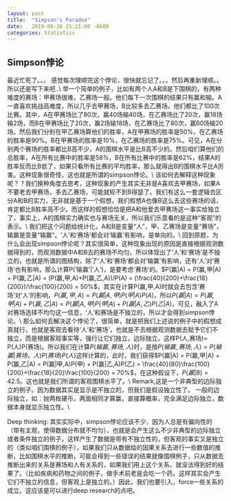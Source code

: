 ```yaml
---
layout: post
title:  "Simpson's Paradox"
date:   2019-06-26 15:21:00 -0600
categories: Statistics
---
```

## Simpson悖论
最近忙死了。。。 感觉每次理顺完这个悖论，很快就忘记了。。。然后再重新理顺。。所以还是写下来吧..\\
举一个简单的例子，比如有两个人A和B是下围棋的，有两种难度的赛场：甲赛场很难，乙赛场一般。他们每下一次围棋的结果只有赢和输。A一直喜欢挑战高难度，所以几乎去甲赛场，B比较多去乙赛场。他们都比了100次比赛。其中，A在甲赛场比了80次，赢40场输40场，在乙赛场比了20次，赢18场输2场，而B在甲赛场比了20次，赢2场输18场，在乙赛场比了80次，赢60场输20场。然后我们分别在甲乙赛场算他们的胜率，A在甲赛场的胜率是50%，在乙赛场的胜率是90%。B在甲赛场的胜率是10%，在乙赛场的胜率是75%。可见，A在分别两个赛场的胜率都比B高不少，A的围棋水平是比B高不少的。然后咱们算他们的总胜率，A在所有比赛中的胜率是58%，B在所有比赛中的胜率是62%，结果A的胜率反而比B低了，如果只看所有比赛的平均胜率，那么就得出B的围棋水平比A厉害。这种现象很奇怪，这也就是所谓的simpson悖论。\\
该如何去解释这种现象呢？？我们换种角度去思考，这种现象的产生其实无非是A喜欢去甲赛场，如果A不要老去甲赛场，多去乙赛场，可能就轮不到B得瑟了。我们有这么一套逻辑去区分A和B的实力，无非就是基于一个假想，我们假想A也像B这么去这些赛场的话，肯定都比B胜率高不少。而这样的假想恰恰是把A和他爱去甲赛场这一事实给独立了，事实上，A的围棋实力确实也与赛场无关，所以我们乐意看的是这种“客观”的表示。\\
我们把这个问题给统计化，A和B是变量“人”，甲、乙赛场是变量“赛场”，输赢是变量“输赢”。‘人’和‘赛场’都会对‘输赢’有影响，是单向的。\\
回到原题，为什么会出现simpson悖论呢？其实很简单，这种现象出现的原因是直接根据观测数据得到的，而观测数据中A和B去的赛场不均匀，所以体现出了‘人’和‘赛场’是不独立的，也就是所谓的图结构，除了‘人’和‘赛场’都会对‘输赢’有影响，还有‘人’对‘赛场’也有影响，那么计算P(‘输赢’|‘人’)，是要考虑'赛场'的。$P(赢|A) = P(赢,甲|A) + P(赢,乙|A) = (P(赢,甲,A)+P(赢,乙,A))/P(A) = (\frac{40}{200}+\frac{18}{200})/\frac{100}{200} = 50%$，其实在计算P(赢,甲,A)时就会去包含‘赛场’对‘人’的影响，$P(赢,甲,A) = P(赢|A,甲)P(甲|A)P(A)$，所以$P(赢|A) = P(赢,甲|A) + P(赢,乙|A) = P(赢|A,甲)P(甲|A) + P(赢|A,乙)P(乙|A)$，可见，融入了A对赛场选择不均匀这一信息，‘人’和赛场是不独立的，所以才会得到simpson悖论。\\
那么如何去解决这个悖论了，很简单，就是把我们上述说的例子中的假想成真就行，也就是客观去看待‘人’和‘赛场’，也就是不去根据观测数据去赋予它们不独立，而是根据客观事实等，强行让它们独立，边际独立。这样P(人,赛场)= P(人)P(赛场)。所以我们在计算$P(输赢,赛场,人)$时，是按$P(输赢,赛场,人) = P(输赢|赛场，人)P(赛场)P(人)$这样计算的，此时，我们获得$P(赢|A) = P(赢,甲|A) + P(赢,乙|A) = P(赢|甲,A)P(甲) + P(赢|乙,A)P(乙) = \frac{40}{80}\frac{100}{200}+\frac{18}{20}\frac{100}{200} = 70%$，在这种假设下，$P(赢|B) = 42.5%$。这也就是我们所谓的客观围棋水平了。\\
Remark,这是一个非典型的边际独立的例子。因为数据其实是显示是不独立的，但我们是假设独立性了。
一般的边际独立，如：抛两枚硬币，两面相同才算赢，直接算概率，完全满足边际独立，数据本身就显示独立性。\\

Deep thinking: 其实实际中，simpson悖论应该不少，因为人总是有偏向性的（带有主观，使得数据分布就不均匀），也就是会产生这么不少非典型的边际独立或者条件独立的例子，这样产生了数据是带有不独立性的，但客观的事实又是独立的（类似咱们围棋的例子），如果我们只从数据给的因果关系去进行一些数值的推断，比如围棋水平的推断，可能会得到一些错误的结果就像围棋例子，只从数据去推断出来的关系是赛场和人有关系的，如果我们用上这个关系，就没法得到好的结果了。（比如疾病和药物之间的例子，做手术前老是会吃一个药，这样其实会产生它们不独立的信息，但客观上是独立的。）因此，我们也要引入，force一些关系的成立。这应该是可以进行deep research的点吧。
